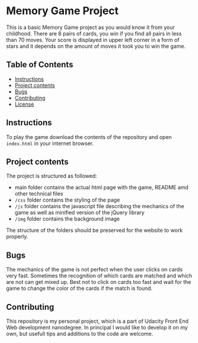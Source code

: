 # Memory Game Project

This is a basic Memory Game project as you would know it from your childhood. There are 8 pairs of cards, you win if you find all pairs in less than 70 moves. Your score is displayed in upper left corner in a form of stars and it depends on the amount of moves it took you to win the game.

## Table of Contents

* [Instructions](#instructions)
* [Project contents](#project-contents)
* [Bugs](#Bugs)
* [Contributing](#contributing)
* [License](#license)

## Instructions

To play the game download the contents of the repository and open `index.html` in your internet browser. 

## Project contents

The project is structured as followed:

* main folder contains the actual html page with the game, README amd other technical files
* `/css` folder contains the styling of the page
* `/js` folder contains the javascript file describing the mechanics of the game as well as minified version of the jQuery library
* `/img` folder contains the background image

The structure of the folders should be preserved for the website to work properly.

## Bugs

The mechanics of the game is not perfect when the user clicks on cards very fast. Sometimes the recognition of which cards are matched and which are not can get mixed up. Best not to click on cards too fast and wait for the game to change the color of the cards if the match is found.

## Contributing

This repository is my personal project, which is a part of Udacity Front End Web development nanodegree. In principal I would like to develop it on my own, but usefull tips and additions to the code are welcome.
